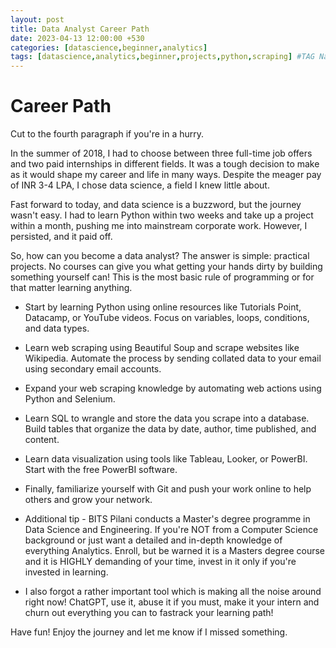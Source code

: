 ```yaml
---
layout: post
title: Data Analyst Career Path
date: 2023-04-13 12:00:00 +530
categories: [datascience,beginner,analytics]
tags: [datascience,analytics,beginner,projects,python,scraping] #TAG Names
---
```


# Career Path

Cut to the fourth paragraph if you're in a hurry.

In the summer of 2018, I had to choose between three full-time job offers and two paid internships in different fields. It was a tough decision to make as it would shape my career and life in many ways. Despite the meager pay of INR 3-4 LPA, I chose data science, a field I knew little about.

Fast forward to today, and data science is a buzzword, but the journey wasn't easy. I had to learn Python within two weeks and take up a project within a month, pushing me into mainstream corporate work. However, I persisted, and it paid off.

So, how can you become a data analyst? The answer is simple: practical projects. No courses can give you what getting your hands dirty by building something yourself can! This is the most basic rule of programming or for that matter learning anything.

* Start by learning Python using online resources like Tutorials Point, Datacamp, or YouTube videos. Focus on variables, loops, conditions, and data types.

* Learn web scraping using Beautiful Soup and scrape websites like Wikipedia. Automate the process by sending collated data to your email using secondary email accounts.

* Expand your web scraping knowledge by automating web actions using Python and Selenium.

* Learn SQL to wrangle and store the data you scrape into a database. Build tables that organize the data by date, author, time published, and content.

* Learn data visualization using tools like Tableau, Looker, or PowerBI. Start with the free PowerBI software.

* Finally, familiarize yourself with Git and push your work online to help others and grow your network.

* Additional tip - BITS Pilani conducts a Master's degree programme in Data Science and Engineering. If you're NOT from a Computer Science background or just want a detailed and in-depth knowledge of everything Analytics. Enroll, but be warned it is a Masters degree course and it is HIGHLY demanding of your time, invest in it only if you're invested in learning.

* I also forgot a rather important tool which is making all the noise around right now! ChatGPT, use it, abuse it if you must, make it your intern and churn out everything you can to fastrack your learning path!

Have fun! Enjoy the journey and let me know if I missed something.